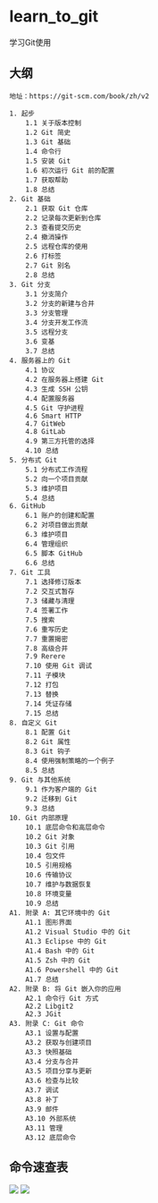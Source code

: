 # learn_to_git
学习Git使用

## 大纲

```
地址：https://git-scm.com/book/zh/v2
```


```
1. 起步
	1.1 关于版本控制
	1.2 Git 简史
	1.3 Git 基础
	1.4 命令行
	1.5 安装 Git
	1.6 初次运行 Git 前的配置
	1.7 获取帮助
	1.8 总结
2. Git 基础
	2.1 获取 Git 仓库
	2.2 记录每次更新到仓库
	2.3 查看提交历史
	2.4 撤消操作
	2.5 远程仓库的使用
	2.6 打标签
	2.7 Git 别名
	2.8 总结
3. Git 分支
	3.1 分支简介
	3.2 分支的新建与合并
	3.3 分支管理
	3.4 分支开发工作流
	3.5 远程分支
	3.6 变基
	3.7 总结
4. 服务器上的 Git
	4.1 协议
	4.2 在服务器上搭建 Git
	4.3 生成 SSH 公钥
	4.4 配置服务器
	4.5 Git 守护进程
	4.6 Smart HTTP
	4.7 GitWeb
	4.8 GitLab
	4.9 第三方托管的选择
	4.10 总结
5. 分布式 Git
	5.1 分布式工作流程
	5.2 向一个项目贡献
	5.3 维护项目
	5.4 总结
6. GitHub
	6.1 账户的创建和配置
	6.2 对项目做出贡献
	6.3 维护项目
	6.4 管理组织
	6.5 脚本 GitHub
	6.6 总结
7. Git 工具
	7.1 选择修订版本
	7.2 交互式暂存
	7.3 储藏与清理
	7.4 签署工作
	7.5 搜索
	7.6 重写历史
	7.7 重置揭密
	7.8 高级合并
	7.9 Rerere
	7.10 使用 Git 调试
	7.11 子模块
	7.12 打包
	7.13 替换
	7.14 凭证存储
	7.15 总结
8. 自定义 Git
	8.1 配置 Git
	8.2 Git 属性
	8.3 Git 钩子
	8.4 使用强制策略的一个例子
	8.5 总结
9. Git 与其他系统
	9.1 作为客户端的 Git
	9.2 迁移到 Git
	9.3 总结
10. Git 内部原理
	10.1 底层命令和高层命令
	10.2 Git 对象
	10.3 Git 引用
	10.4 包文件
	10.5 引用规格
	10.6 传输协议
	10.7 维护与数据恢复
	10.8 环境变量
	10.9 总结
A1. 附录 A: 其它环境中的 Git
	A1.1 图形界面
	A1.2 Visual Studio 中的 Git
	A1.3 Eclipse 中的 Git
	A1.4 Bash 中的 Git
	A1.5 Zsh 中的 Git
	A1.6 Powershell 中的 Git
	A1.7 总结
A2. 附录 B: 将 Git 嵌入你的应用
	A2.1 命令行 Git 方式
	A2.2 Libgit2
	A2.3 JGit
A3. 附录 C: Git 命令
	A3.1 设置与配置
	A3.2 获取与创建项目
	A3.3 快照基础
	A3.4 分支与合并
	A3.5 项目分享与更新
	A3.6 检查与比较
	A3.7 调试
	A3.8 补丁
	A3.9 邮件
	A3.10 外部系统
	A3.11 管理
	A3.12 底层命令
```

## 命令速查表
[![](https://www.git-tower.com/blog/content/posts/git-cheat-sheet-cn/git-cheat-sheet-large01-cn.png)](https://www.git-tower.com/blog/content/posts/git-cheat-sheet-cn/git-cheat-sheet-large01-cn.png)
![](https://www.git-tower.com/blog/content/posts/git-cheat-sheet-cn/git-cheat-sheet-large02-cn.png)


